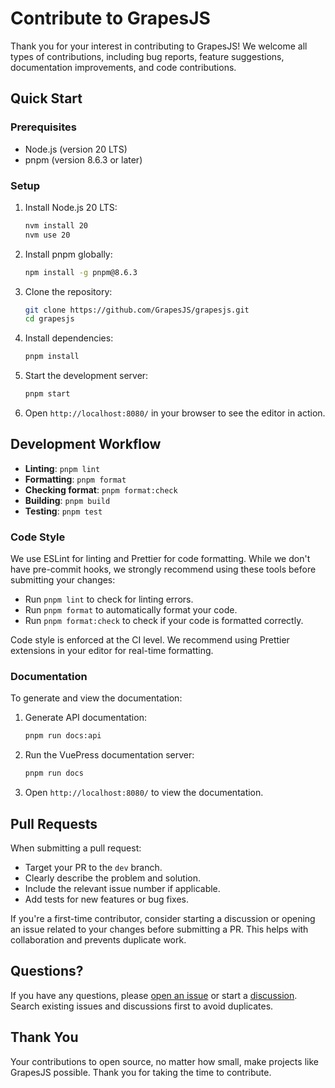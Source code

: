 # Contribute to GrapesJS

Thank you for your interest in contributing to GrapesJS! We welcome all types of contributions, including bug reports, feature suggestions, documentation improvements, and code contributions.

## Quick Start

### Prerequisites

- Node.js (version 20 LTS)
- pnpm (version 8.6.3 or later)

### Setup

1. Install Node.js 20 LTS:

   ```bash
   nvm install 20
   nvm use 20
   ```

2. Install pnpm globally:

   ```bash
   npm install -g pnpm@8.6.3
   ```

3. Clone the repository:

   ```bash
   git clone https://github.com/GrapesJS/grapesjs.git
   cd grapesjs
   ```

4. Install dependencies:

   ```bash
   pnpm install
   ```

5. Start the development server:

   ```bash
   pnpm start
   ```

6. Open `http://localhost:8080/` in your browser to see the editor in action.

## Development Workflow

- **Linting**: `pnpm lint`
- **Formatting**: `pnpm format`
- **Checking format**: `pnpm format:check`
- **Building**: `pnpm build`
- **Testing**: `pnpm test`

### Code Style

We use ESLint for linting and Prettier for code formatting. While we don't have pre-commit hooks, we strongly recommend using these tools before submitting your changes:

- Run `pnpm lint` to check for linting errors.
- Run `pnpm format` to automatically format your code.
- Run `pnpm format:check` to check if your code is formatted correctly.

Code style is enforced at the CI level. We recommend using Prettier extensions in your editor for real-time formatting.

### Documentation

To generate and view the documentation:

1. Generate API documentation:

   ```bash
   pnpm run docs:api
   ```

2. Run the VuePress documentation server:

   ```bash
   pnpm run docs
   ```

3. Open `http://localhost:8080/` to view the documentation.

## Pull Requests

When submitting a pull request:

- Target your PR to the `dev` branch.
- Clearly describe the problem and solution.
- Include the relevant issue number if applicable.
- Add tests for new features or bug fixes.

If you're a first-time contributor, consider starting a discussion or opening an issue related to your changes before submitting a PR. This helps with collaboration and prevents duplicate work.

## Questions?

If you have any questions, please [open an issue](https://github.com/GrapesJS/grapesjs/issues) or start a [discussion](https://github.com/GrapesJS/grapesjs/discussions). Search existing issues and discussions first to avoid duplicates.

## Thank You

Your contributions to open source, no matter how small, make projects like GrapesJS possible. Thank you for taking the time to contribute.
